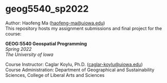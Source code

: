 # geog5540_sp2022
Author: Haofeng Ma (haofeng-ma@uiowa.edu)
<br>This repository hosts my assignment submissions and final project for the course:

**GEOG:5540 Geospatial Programming**
<br>*Spring 2022*
<br>*The University of Iowa*


Course Instructor: Caglar Koylu, Ph.D. (caglar-koylu@uiowa.edu)
<br>Course Administration: Department of Geographical and Sustainability Sciences, College of Liberal Arts and Sciences
